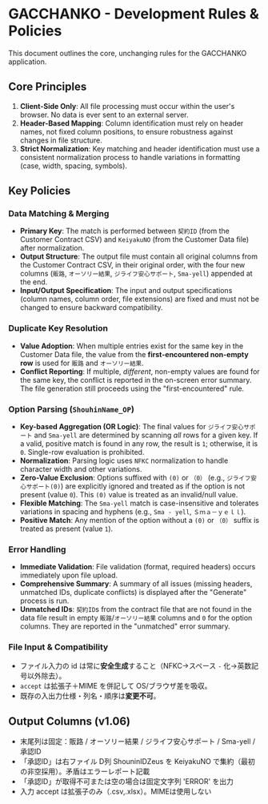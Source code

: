 # GACCHANKO - Development Rules & Policies

This document outlines the core, unchanging rules for the GACCHANKO application.

## Core Principles

1.  **Client-Side Only**: All file processing must occur within the user's browser. No data is ever sent to an external server.
2.  **Header-Based Mapping**: Column identification must rely on header names, not fixed column positions, to ensure robustness against changes in file structure.
3.  **Strict Normalization**: Key matching and header identification must use a consistent normalization process to handle variations in formatting (case, width, spacing, symbols).

## Key Policies

### Data Matching & Merging

*   **Primary Key**: The match is performed between `契約ID` (from the Customer Contract CSV) and `KeiyakuNO` (from the Customer Data file) after normalization.
*   **Output Structure**: The output file must contain all original columns from the Customer Contract CSV, in their original order, with the four new columns (`販路`, `オーソリー結果`, `ジライフ安心サポート`, `Sma-yell`) appended at the end.
*   **Input/Output Specification**: The input and output specifications (column names, column order, file extensions) are fixed and must not be changed to ensure backward compatibility.

### Duplicate Key Resolution

*   **Value Adoption**: When multiple entries exist for the same key in the Customer Data file, the value from the **first-encountered non-empty row** is used for `販路` and `オーソリー結果`.
*   **Conflict Reporting**: If multiple, *different*, non-empty values are found for the same key, the conflict is reported in the on-screen error summary. The file generation still proceeds using the "first-encountered" rule.

### Option Parsing (`ShouhinName_OP`)

*   **Key-based Aggregation (OR Logic)**: The final values for `ジライフ安心サポート` and `Sma-yell` are determined by scanning *all* rows for a given key. If a valid, positive match is found in any row, the result is `1`; otherwise, it is `0`. Single-row evaluation is prohibited.
*   **Normalization**: Parsing logic uses `NFKC` normalization to handle character width and other variations.
*   **Zero-Value Exclusion**: Options suffixed with `(0)` or `（0）` (e.g., `ジライフ安心サポート(0)`) are explicitly ignored and treated as if the option is not present (value `0`). This `(0)` value is treated as an invalid/null value.
*   **Flexible Matching**: The `Sma-yell` match is case-insensitive and tolerates variations in spacing and hyphens (e.g., `Sma - yell`, `Ｓｍａ－ｙｅｌｌ`).
*   **Positive Match**: Any mention of the option without a `(0)` or `（0）` suffix is treated as present (value `1`).

### Error Handling

*   **Immediate Validation**: File validation (format, required headers) occurs immediately upon file upload.
*   **Comprehensive Summary**: A summary of all issues (missing headers, unmatched IDs, duplicate conflicts) is displayed after the "Generate" process is run.
*   **Unmatched IDs**: `契約ID`s from the contract file that are not found in the data file result in empty `販路`/`オーソリー結果` columns and `0` for the option columns. They are reported in the "unmatched" error summary.

### File Input & Compatibility

*   ファイル入力の id は常に**安全生成**すること（NFKC→スペース `-` 化→英数記号以外除去）。
*   `accept` は拡張子＋MIME を併記して OS/ブラウザ差を吸収。
*   既存の入出力仕様・列名・順序は**変更不可**。

## Output Columns (v1.06)
- 末尾列は固定：販路 / オーソリー結果 / ジライフ安心サポート / Sma-yell / 承認ID
- 「承認ID」は右ファイル D列 ShouninIDZeus を KeiyakuNO で集約（最初の非空採用）。矛盾はエラーレポート記載
- 「承認ID」が取得不可または空の場合は固定文字列 'ERROR' を出力
- 入力 accept は拡張子のみ（.csv,.xlsx）。MIMEは使用しない
